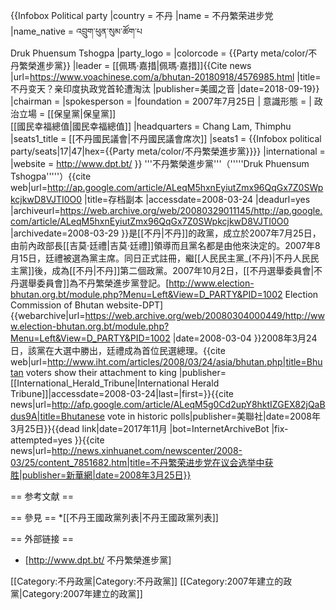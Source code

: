 {{Infobox Political party
|country = 不丹
|name = 不丹繁荣进步党
|name_native = འབྲུག་ཕུན་སུམ་ཚོག་པ <br> Druk Phuensum Tshogpa
|party_logo = 
|colorcode = {{Party meta/color/不丹繁榮進步黨}}
|leader = [[佩瑪·嘉措|佩瑪·嘉措]]<ref name=voa01>{{Cite news |url=https://www.voachinese.com/a/bhutan-20180918/4576985.html |title=不丹变天？亲印度执政党首轮遭淘汰 |publisher=美國之音 |date=2018-09-19}}</ref>
|chairman =
|spokesperson =
|foundation = 2007年7月25日
| 意識形態 = 
| 政治立場 = [[保皇黨|保皇黨]]<br />[[國民幸福總值|國民幸福總值]]
|headquarters = Chang Lam, Thimphu
|seats1_title = [[不丹國民議會|不丹國民議會席次]]
|seats1 = {{Infobox political party/seats|17|47|hex={{Party meta/color/不丹繁榮進步黨}}}}<!-- 2018年 -->
|international =
|website = http://www.dpt.bt/
}}
'''不丹繁榮進步黨'''（'''''Druk Phuensum Tshogpa'''''）<ref>{{cite web|url=http://ap.google.com/article/ALeqM5hxnEyiutZmx96QqGx7Z0SWpkcjkwD8VJTI0O0 |title=存档副本 |accessdate=2008-03-24 |deadurl=yes |archiveurl=https://web.archive.org/web/20080329011145/http://ap.google.com/article/ALeqM5hxnEyiutZmx96QqGx7Z0SWpkcjkwD8VJTI0O0 |archivedate=2008-03-29 }}</ref>是[[不丹|不丹]]的政黨，成立於2007年7月25日，由前內政部長[[吉莫·廷禮|吉莫·廷禮]]領導而且黨名都是由他來決定的。2007年8月15日，廷禮被選為黨主席。同日正式註冊，繼[[人民民主黨_(不丹)|不丹人民民主黨]]後，成為[[不丹|不丹]]第二個政黨。2007年10月2日，[[不丹選舉委員會|不丹選舉委員會]]為不丹繁榮進步黨登記。<ref>[http://www.election-bhutan.org.bt/module.php?Menu=Left&View=D_PARTY&PID=1002 Election Commission of Bhutan website-DPT] {{webarchive|url=https://web.archive.org/web/20080304000449/http://www.election-bhutan.org.bt/module.php?Menu=Left&View=D_PARTY&PID=1002 |date=2008-03-04 }}</ref>2008年3月24日，該黨在大選中勝出，廷禮成為首位民選總理。<ref>{{cite web|url=http://www.iht.com/articles/2008/03/24/asia/bhutan.php|title=Bhutan voters show their attachment to king |publisher=[[International_Herald_Tribune|International Herald Tribune]]|accessdate=2008-03-24|last=|first=}}</ref><ref>{{cite news|url=http://afp.google.com/article/ALeqM5g0Cd2upY8hktIZGEX82jQaBdus9A|title=Bhutanese vote in historic polls|publisher=美聯社|date=2008年3月25日}}{{dead link|date=2017年11月 |bot=InternetArchiveBot |fix-attempted=yes }}</ref><ref>{{cite news|url=http://news.xinhuanet.com/newscenter/2008-03/25/content_7851682.htm|title=不丹繁荣进步党在议会选举中获胜|publisher=新華網|date=2008年3月25日}}</ref>

== 参考文献 ==
<div class="references-small">
<references />
</div>

== 參見 ==
*[[不丹王國政黨列表|不丹王國政黨列表]]

== 外部链接 ==
* [http://www.dpt.bt/ 不丹繁榮進步黨]

[[Category:不丹政黨|Category:不丹政黨]]
[[Category:2007年建立的政黨|Category:2007年建立的政黨]]
